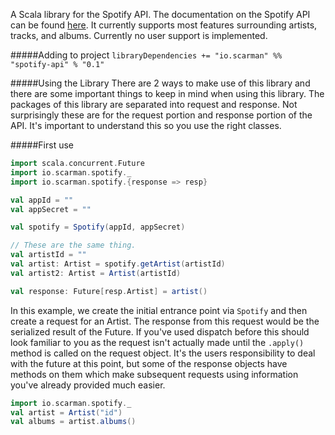 A Scala library for the Spotify API. The documentation on the Spotify API can be found [here](https://developer.spotify.com/web-api/). It currently
supports most features surrounding artists, tracks, and albums. Currently no user support is implemented. 

#####Adding to project
`libraryDependencies += "io.scarman" %% "spotify-api" % "0.1"`

#####Using the Library
There are 2 ways to make use of this library and there are some important things to keep in mind when using this library.
The packages of this library are separated into request and response. Not surprisingly these are for the request portion
and response portion of the API. It's important to understand this so you use the right classes.

#####First use
```scala
import scala.concurrent.Future
import io.scarman.spotify._
import io.scarman.spotify.{response => resp}

val appId = ""
val appSecret = ""

val spotify = Spotify(appId, appSecret)

// These are the same thing.
val artistId = ""
val artist: Artist = spotify.getArtist(artistId)
val artist2: Artist = Artist(artistId)

val response: Future[resp.Artist] = artist()
```

In this example, we create the initial entrance point via `Spotify` and then create a request for an Artist. The
response from this request would be the serialized result of the Future. If you've used dispatch before this should look
familiar to you as the request isn't actually made until the `.apply()`  method is called on the request object. It's the
users responsibility to deal with the future at this point, but some of the response objects have methods on them which
make subsequent requests using information you've already provided much easier.

```scala
import io.scarman.spotify._
val artist = Artist("id")
val albums = artist.albums()
```